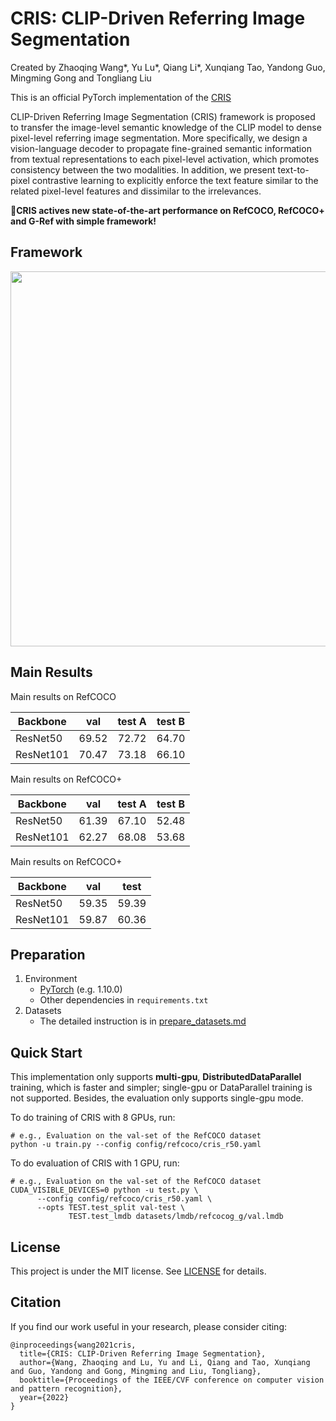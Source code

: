 # CRIS: CLIP-Driven Referring Image Segmentation

Created by Zhaoqing Wang*, Yu Lu*, Qiang Li*, Xunqiang Tao, Yandong Guo, Mingming Gong and Tongliang Liu

This is an official PyTorch implementation of the [CRIS](https://arxiv.org/pdf/2111.15174)

CLIP-Driven Referring Image Segmentation (CRIS) framework is proposed to transfer the image-level semantic  knowledge of the CLIP model to dense pixel-level referring image segmentation. More specifically, we design a vision-language decoder to propagate fine-grained semantic information from textual representations to each pixel-level activation, which promotes consistency between the two modalities. In addition, we present text-to-pixel contrastive learning to explicitly enforce the text feature similar to the related pixel-level features and dissimilar to the irrelevances.

**:beers:CRIS actives new state-of-the-art performance on RefCOCO, RefCOCO+ and G-Ref with simple framework!**

## Framework
<p align="center">
  <img src="img/pipeline.png" width="600">
</p>


## Main Results

Main results on RefCOCO

| Backbone | val | test A | test B |
| ---- |:-------------:| :-----:|:-----:|
| ResNet50 | 69.52  | 72.72 | 64.70 |
| ResNet101 | 70.47 | 73.18 | 66.10 |

Main results on RefCOCO+

| Backbone | val | test A | test B |
| ---- |:-------------:| :-----:|:-----:|
| ResNet50 | 61.39 |67.10 | 52.48 |
| ResNet101 | 62.27 | 68.08 | 53.68 |

Main results on RefCOCO+

| Backbone | val | test |
| ---- |:-------------:| :-----:|
| ResNet50 | 59.35 | 59.39 |
| ResNet101 | 59.87 | 60.36 |

## Preparation

1. Environment
   - [PyTorch](www.pytorch.org) (e.g. 1.10.0)
   - Other dependencies in `requirements.txt`
2. Datasets
   - The detailed instruction is in [prepare_datasets.md](tools/prepare_datasets.md)

## Quick Start

This implementation only supports **multi-gpu**, **DistributedDataParallel** training, which is faster and simpler; single-gpu or DataParallel training is not supported. Besides, the evaluation only supports single-gpu mode.

To do training of CRIS with 8 GPUs, run:

```
# e.g., Evaluation on the val-set of the RefCOCO dataset
python -u train.py --config config/refcoco/cris_r50.yaml
```

To do evaluation of CRIS with 1 GPU, run:
```
# e.g., Evaluation on the val-set of the RefCOCO dataset
CUDA_VISIBLE_DEVICES=0 python -u test.py \
      --config config/refcoco/cris_r50.yaml \
      --opts TEST.test_split val-test \
             TEST.test_lmdb datasets/lmdb/refcocog_g/val.lmdb
```

## License

This project is under the MIT license. See [LICENSE](LICENSE) for details.

## Citation
If you find our work useful in your research, please consider citing:
```
@inproceedings{wang2021cris,
  title={CRIS: CLIP-Driven Referring Image Segmentation},
  author={Wang, Zhaoqing and Lu, Yu and Li, Qiang and Tao, Xunqiang and Guo, Yandong and Gong, Mingming and Liu, Tongliang},
  booktitle={Proceedings of the IEEE/CVF conference on computer vision and pattern recognition},
  year={2022}
}
```
